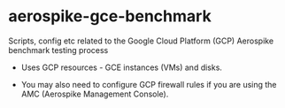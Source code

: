 aerospike-gce-benchmark
=======================

Scripts, config etc related to the Google Cloud Platform (GCP) Aerospike benchmark testing process

- Uses GCP resources - GCE instances (VMs) and disks.  

- You may also need to configure GCP firewall rules if you are using the AMC (Aerospike Management Console).
